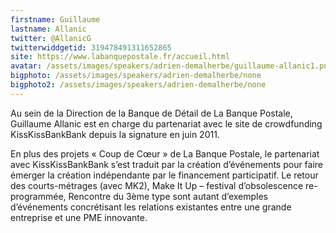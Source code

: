 ```yaml
---
firstname: Guillaume
lastname: Allanic
twitter: @AllanicG
twitterwiddgetid: 319478491311652865
site: https://www.labanquepostale.fr/accueil.html
avatar: /assets/images/speakers/adrien-demalherbe/guillaume-allanic1.png
bigphoto: /assets/images/speakers/adrien-demalherbe/none
bigphoto2: /assets/images/speakers/adrien-demalherbe/none
---
```


Au sein de la Direction de la Banque de Détail de La Banque Postale, Guillaume Allanic est en charge du partenariat avec le site de crowdfunding KissKissBankBank depuis la signature en juin 2011.

En plus des projets « Coup de Cœur » de La Banque Postale, le partenariat avec KissKissBankBank s’est traduit par la création d’événements pour faire émerger la création indépendante par le financement participatif. Le retour des courts-métrages (avec MK2), Make It Up – festival d’obsolescence re-programmée, Rencontre du 3ème type sont autant d’exemples d’événements concrétisant les relations existantes entre une grande entreprise et une PME innovante.
